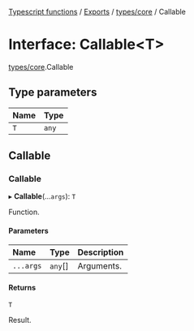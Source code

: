 [Typescript functions](../index.md) / [Exports](../modules.md) / [types/core](../modules/types_core.md) / Callable

# Interface: Callable<T\>

[types/core](../modules/types_core.md).Callable

## Type parameters

| Name | Type |
| :------ | :------ |
| `T` | `any` |

## Callable

### Callable

▸ **Callable**(...`args`): `T`

Function.

#### Parameters

| Name | Type | Description |
| :------ | :------ | :------ |
| `...args` | `any`[] | Arguments. |

#### Returns

`T`

Result.
